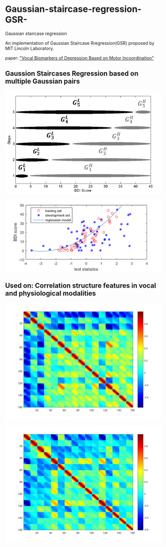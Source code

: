 # Gaussian-staircase-regression-GSR-
Gaussian staircase regression

An implementation of Gaussian Staircase Rregression(GSR) proposed by MIT Lincoln Laboratory.

paper: ["Vocal Biomarkers of Depression Based on Motor Incoordination"][5]


## Gaussion Staircases Regression based on multiple Gaussian pairs

![multiple Gaussion pairs][1]

![regression][2]

## Used on: Correlation structure features in vocal and physiological modalities

![feature][3]

![feature][4]

[1]:https://github.com/Li-Jiaqi/Gaussian-Staircase-Regression-GSR/blob/master/illustrations/GSR.PNG

[2]:https://github.com/Li-Jiaqi/Gaussian-Staircase-Regression-GSR/blob/master/illustrations/regress.png

[3]:https://github.com/Li-Jiaqi/Gaussian-Staircase-Regression-GSR/blob/master/illustrations/223_2_MFCC_R1.bmp

[4]:https://github.com/Li-Jiaqi/Gaussian-Staircase-Regression-GSR/blob/master/illustrations/241_2_MFCC_R1.bmp

[5]: http://dl.acm.org/citation.cfm?id=2512531 "link of paper"